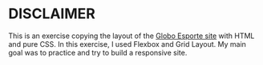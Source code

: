 # DISCLAIMER

 This is an exercise copying the layout of the [Globo Esporte site](https://ge.globo.com/) with HTML and pure CSS. In this exercise, I used Flexbox and Grid Layout. My main goal was to practice and try to build a responsive site.
